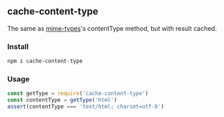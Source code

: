 ## cache-content-type

The same as [mime-types](https://github.com/jshttp/mime-types)'s contentType method, but with result cached.

### Install

```bash
npm i cache-content-type
```

### Usage

```js
const getType = require('cache-content-type')
const contentType = getType('html')
assert(contentType === 'text/html; charset=utf-8')
```
